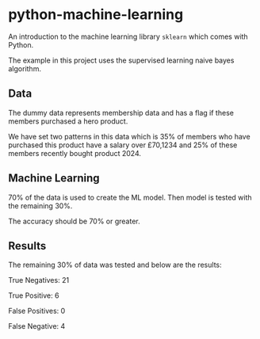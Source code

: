 # python-machine-learning
An introduction to the machine learning library `sklearn` which comes with Python.

The example in this project uses the supervised learning naive bayes algorithm.

## Data
The dummy data represents membership data and has a flag if these members purchased a hero product.

We have set two patterns in this data which is 35% of members who have purchased this product have a salary over £70,1234 and 25% of these members recently bought product 2024. 

## Machine Learning
70% of the data is used to create the ML model. Then model is tested with the remaining 30%.

The accuracy should be 70% or greater.

## Results
The remaining 30% of data was tested and below are the results:

True Negatives:     21
 
True Positive:      6

False Positives:    0

False Negative:     4 
